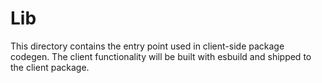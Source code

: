 # Lib

This directory contains the entry point used in client-side package codegen. The client functionality will be built with esbuild and shipped to the client package.

